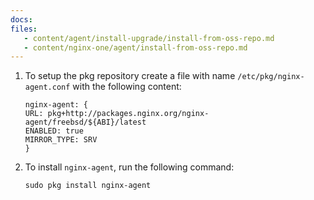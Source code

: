 ```yaml
---
docs:
files:
   - content/agent/install-upgrade/install-from-oss-repo.md
   - content/nginx-one/agent/install-from-oss-repo.md
---
```


1. To setup the pkg repository create a file with name `/etc/pkg/nginx-agent.conf`
with the following content:

   ```none
   nginx-agent: {
   URL: pkg+http://packages.nginx.org/nginx-agent/freebsd/${ABI}/latest
   ENABLED: true
   MIRROR_TYPE: SRV
   }
   ```

1. To install `nginx-agent`, run the following command:

   ```shell
   sudo pkg install nginx-agent
   ```